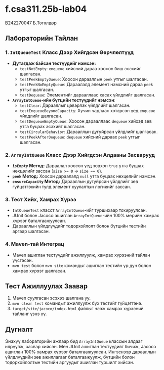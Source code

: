 # f.csa311.25b-lab04

B242270047 Б.Төгөлдөр

## Лабораторийн Тайлан

### 1. **`IntQueueTest` Класс Дээр Хийгдсэн Өөрчлөлтүүд**
- **Дутагдаж байсан тестүүдийг нэмсэн:**
  - `testNotEmpty`: `enqueue` хийсний дараа хоосон биш эсэхийг шалгасан.
  - `testPeekEmptyQueue`: Хоосон дарааллын `peek` утгыг шалгасан.
  - `testPeekNoEmptyQueue`: Дараалалд элемент нэмсний дараа `peek` утгыг шалгасан.
  - `testDequeue`: Элементийг дарааллаас хасах үйлдлийг шалгасан.
- **`ArrayIntQueue`-ийн бүтцийн тестүүдийг нэмсэн:**
  - `testClear`: Дарааллыг цэвэрлэх үйлдлийг шалгасан.
  - `testEnqueueBeyondCapacity`: Хүчин чадлаас хэтэрсэн үед `enqueue` үйлдлийг шалгасан.
  - `testDequeueEmptyQueue`: Хоосон дарааллаас `dequeue` хийхэд зөв утга буцаах эсэхийг шалгасан.
  - `testCircularBehavior`: Дарааллын дугуйрсан үйлдлийг шалгасан.
  - `testPeekAfterDequeue`: `dequeue` хийсний дараах `peek` утгыг шалгасан.

### 2. **`ArrayIntQueue` Класс Дээр Хийгдсэн Алдааны Засварууд**
- **`isEmpty` Метод:** Дараалал хоосон үед зөвхөн `true` утга буцаах нөхцөлийг зассан (`size >= 0` → `size == 0`).
- **`peek` Метод:** Хоосон дараалалд `null` утга буцаах нөхцөлийг нэмсэн.
- **`ensureCapacity` Метод:** Дарааллын дугуйрсан үйлдлийг зөв гүйцэтгэхийн тулд элемент хуулалтын логикийг зассан.

### 3. **Тест Хийх, Хамрах Хүрээ**
- `IntQueueTest` класст `ArrayIntQueue`-ийг туршихаар тохируулсан.
- JUnit болон Jacoco ашиглан `ArrayIntQueue`-ийн 100% мөрийн хамрах хүрээг баталгаажуулсан.
- Дарааллын үйлдлүүдийг тодорхойлолт болон бүтцийн тестийн аргаар шалгасан.

### 4. **Maven-тай Интеграц**
- Maven ашиглан тестүүдийг ажиллуулж, хамрах хүрээний тайлан үүсгэсэн.
- `mvn test` болон `mvn site` командыг ашиглан тестийн үр дүн болон хамрах хүрээг шалгасан.

## Тест Ажиллуулах Заавар
1. Maven суулгасан эсэхээ шалгана уу.
2. `mvn clean test` командыг ажиллуулж бүх тестийг гүйцэтгэнэ.
3. `target/site/jacoco/index.html` файлыг нээж хамрах хүрээний тайланг үзнэ үү.

## Дүгнэлт
Энэхүү лабораторийн ажлаар бид `ArrayIntQueue` классын алдааг илрүүлж, засвар хийсэн. Мөн JUnit ашиглан тестүүдийг бичиж, Jacoco ашиглан 100% хамрах хүрээг баталгаажуулсан. Ингэснээр дарааллын үйлдлүүдийн зөв ажиллагааг баталгаажуулж, бүтцийн болон тодорхойлолтын тестийн аргуудыг ашиглан туршилт хийсэн.
